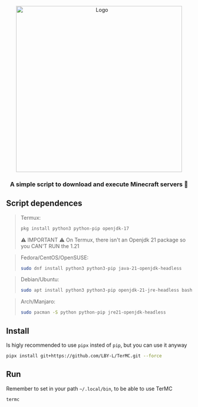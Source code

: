 <p align="center"><a href="https://github.com/LBY-L/TerMC"><img src="https://github.com/user-attachments/assets/a90c8c78-f223-4922-90f8-c6cb5b049722" alt="Logo" height="450"/></a></p>

<h3 align="center">A simple script to download and execute Minecraft servers 🎇</h3>


## Script dependences

> Termux:
> ```bash
> pkg install python3 python-pip openjdk-17
> ```
> ⚠️ IMPORTANT ⚠️ On Termux, there isn't an Openjdk 21 package so you CAN'T RUN the 1.21

> Fedora/CentOS/OpenSUSE:
> ```bash
> sudo dnf install python3 python3-pip java-21-openjdk-headless
> ```

> Debian/Ubuntu:
> ```bash
> sudo apt install python3 python3-pip openjdk-21-jre-headless bash
> ```

> Arch/Manjaro:
> ```bash
> sudo pacman -S python python-pip jre21-openjdk-headless
> ```

## Install
Is higly recommended to use `pipx` insted of `pip`, but you can use it anyway
```bash
pipx install git+https://github.com/LBY-L/TerMC.git --force
```

## Run
Remember to set in your path `~/.local/bin`, to be able to use TerMC
```bash
termc
```
